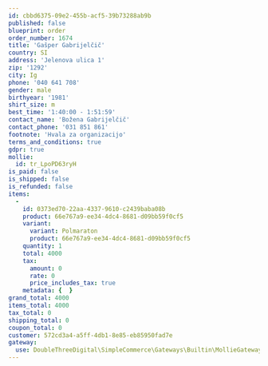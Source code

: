 ```yaml
---
id: cbbd6375-09e2-455b-acf5-39b73288ab9b
published: false
blueprint: order
order_number: 1674
title: 'Gašper Gabrijelčič'
country: SI
address: 'Jelenova ulica 1'
zip: '1292'
city: Ig
phone: '040 641 708'
gender: male
birthyear: '1981'
shirt_size: m
best_time: '1:40:00 - 1:51:59'
contact_name: 'Božena Gabrijelčič'
contact_phone: '031 851 861'
footnote: 'Hvala za organizacijo'
terms_and_conditions: true
gdpr: true
mollie:
  id: tr_LpoPD63ryH
is_paid: false
is_shipped: false
is_refunded: false
items:
  -
    id: 0373ed70-22aa-4337-9610-c2439baba08b
    product: 66e767a9-ee34-4dc4-8681-d09bb59f0cf5
    variant:
      variant: Polmaraton
      product: 66e767a9-ee34-4dc4-8681-d09bb59f0cf5
    quantity: 1
    total: 4000
    tax:
      amount: 0
      rate: 0
      price_includes_tax: true
    metadata: {  }
grand_total: 4000
items_total: 4000
tax_total: 0
shipping_total: 0
coupon_total: 0
customer: 572cd3a4-a5ff-4db1-8e85-eb85950fad7e
gateway:
  use: DoubleThreeDigital\SimpleCommerce\Gateways\Builtin\MollieGateway
---
```

